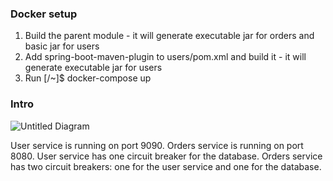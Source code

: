 ### Docker setup
1. Build the parent module - it will generate executable jar for orders and basic jar for users
2. Add spring-boot-maven-plugin to users/pom.xml and build it - it will generate executable jar for users     
3. Run [/~]$ docker-compose up                  

### Intro

![Untitled Diagram](https://user-images.githubusercontent.com/32780138/77488166-beffa080-6e34-11ea-9215-bf18e01cf6f2.png)


User service is running on port 9090. 
Orders service is running on port 8080.
User service has one circuit breaker for the database.
Orders service has two circuit breakers: one for the user service and one for the database.
